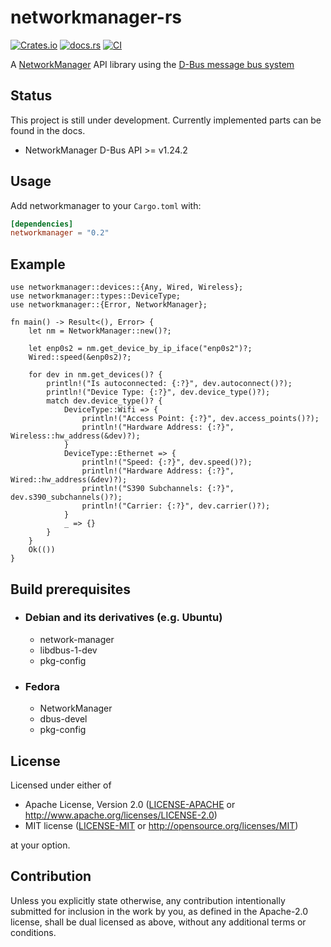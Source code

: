 # networkmanager-rs
[![Crates.io](https://img.shields.io/crates/v/networkmanager.svg)](https://crates.io/crates/networkmanager)
[![docs.rs](https://docs.rs/networkmanager/badge.svg)](https://docs.rs/networkmanager)
[![CI](https://github.com/he4d/networkmanager-rs/workflows/Continuous%20Integration/badge.svg)](https://github.com/he4d/networkmanager-rs/actions)

A [NetworkManager](https://wiki.gnome.org/Projects/NetworkManager) API library using the [D-Bus message bus system](https://www.freedesktop.org/wiki/Software/dbus/)

## Status

This project is still under development. Currently implemented parts can be found in the docs.

- NetworkManager D-Bus API >= v1.24.2

## Usage

Add networkmanager to your `Cargo.toml` with:

```toml
[dependencies]
networkmanager = "0.2"
```

## Example

```rust,no_run
use networkmanager::devices::{Any, Wired, Wireless};
use networkmanager::types::DeviceType;
use networkmanager::{Error, NetworkManager};

fn main() -> Result<(), Error> {
    let nm = NetworkManager::new()?;

    let enp0s2 = nm.get_device_by_ip_iface("enp0s2")?;
    Wired::speed(&enp0s2)?;

    for dev in nm.get_devices()? {
        println!("Is autoconnected: {:?}", dev.autoconnect()?);
        println!("Device Type: {:?}", dev.device_type()?);
        match dev.device_type()? {
            DeviceType::Wifi => {
                println!("Access Point: {:?}", dev.access_points()?);
                println!("Hardware Address: {:?}", Wireless::hw_address(&dev)?);
            }
            DeviceType::Ethernet => {
                println!("Speed: {:?}", dev.speed()?);
                println!("Hardware Address: {:?}", Wired::hw_address(&dev)?);
                println!("S390 Subchannels: {:?}", dev.s390_subchannels()?);
                println!("Carrier: {:?}", dev.carrier()?);
            }
            _ => {}
        }
    }
    Ok(())
}
```

## Build prerequisites

* ### Debian and its derivatives (e.g. Ubuntu)
  * network-manager
  * libdbus-1-dev
  * pkg-config
* ### Fedora
  * NetworkManager
  * dbus-devel
  * pkg-config

## License

Licensed under either of

 * Apache License, Version 2.0
   ([LICENSE-APACHE](LICENSE-APACHE) or http://www.apache.org/licenses/LICENSE-2.0)
 * MIT license
   ([LICENSE-MIT](LICENSE-MIT) or http://opensource.org/licenses/MIT)

at your option.

## Contribution

Unless you explicitly state otherwise, any contribution intentionally submitted
for inclusion in the work by you, as defined in the Apache-2.0 license, shall be
dual licensed as above, without any additional terms or conditions. 
